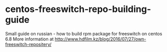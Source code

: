 # centos-freeswitch-repo-building-guide
Small guide on russian - how to build rpm package for freeswitch on centos 6.8
More information at http://www.hdfilm.kz/blog/2016/07/27/own-freeswitch-repositery/
